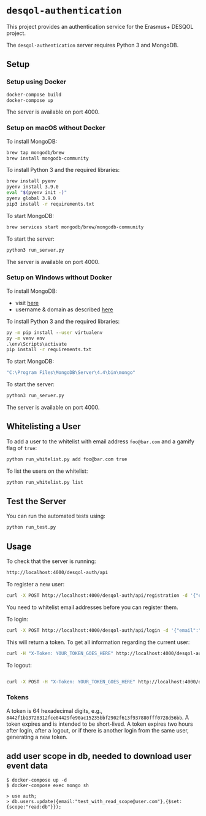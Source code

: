 # `desqol-authentication`

This project provides an authentication service for the Erasmus+
DESQOL project.

The `desqol-authentication` server requires Python 3 and MongoDB.

## Setup

### Setup using Docker

```sh
docker-compose build
docker-compose up
```

The server is available on port 4000.

### Setup on macOS without Docker

To install MongoDB:

```sh
brew tap mongodb/brew
brew install mongodb-community
```

To install Python 3 and the required libraries:

```sh
brew install pyenv
pyenv install 3.9.0
eval "$(pyenv init -)"
pyenv global 3.9.0
pip3 install -r requirements.txt
```

To start MongoDB:

```sh
brew services start mongodb/brew/mongodb-community
```

To start the server:

```sh
python3 run_server.py
```

The server is available on port 4000.

### Setup on Windows without Docker

To install MongoDB:

* visit
  [here](https://www.mongodb.com/try/download/community?tck=docs_server)
* username & domain as described
  [here](https://stackoverflow.com/questions/52092528/mongodb-community-error-when-installing-service-as-local-or-domain-user)


To install Python 3 and the required libraries:

```cmd
py -m pip install --user virtualenv
py -m venv env
.\env\Scripts\activate
pip install -r requirements.txt
```

To start MongoDB:

```sh
"C:\Program Files\MongoDB\Server\4.4\bin\mongo"
```

To start the server:

```sh
python3 run_server.py
```

The server is available on port 4000.

## Whitelisting a User

To add a user to the whitelist with email address `foo@bar.com` and a
gamify flag of `true`:

```sh
python run_whitelist.py add foo@bar.com true
```

To list the users on the whitelist:

```sh
python run_whitelist.py list
```

## Test the Server

You can run the automated tests using:

```sh
python run_test.py
```

## Usage

To check that the server is running:

```sh
http://localhost:4000/desqol-auth/api

```

To register a new user:

```sh
curl -X POST http://localhost:4000/desqol-auth/api/registration -d '{"email":"foo@bar.com", "password":"pass", "displayName":"Mr. Foo Bar"}'

```

You need to whitelist email addresses before you can register them.

To login:

```sh
curl -X POST http://localhost:4000/desqol-auth/api/login -d '{"email":"foo@bar.com", "password":"pass"}'

```

This will return a token. To get all information regarding the current
user:

```sh
curl -H "X-Token: YOUR_TOKEN_GOES_HERE" http://localhost:4000/desqol-auth/api/user

```

To logout:

```sh

curl -X POST -H "X-Token: YOUR_TOKEN_GOES_HERE" http://localhost:4000/desqol-auth/api/logout

```

### Tokens

A token is 64 hexadecimal digits, e.g.,
`8442f1b13728312fce04429fe90ac15235bbf2902f613f937880fff0728d56bb`. A
token expires and is intended to be short-lived. A token expires two
hours after login, after a logout, or if there is another login from
the same user, generating a new token.

## add user scope in db, needed to download user event data

```
$ docker-compose up -d
$ docker-compose exec mongo sh

```

```
> use auth;
> db.users.update({email:"test_with_read_scope@user.com"},{$set:{scope:"read:db"}});

```
